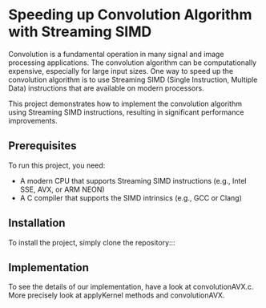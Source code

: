 # Speeding up Convolution Algorithm with Streaming SIMD

Convolution is a fundamental operation in many signal and image processing applications. The convolution algorithm can be computationally expensive, especially for large input sizes. One way to speed up the convolution algorithm is to use Streaming SIMD (Single Instruction, Multiple Data) instructions that are available on modern processors. 

This project demonstrates how to implement the convolution algorithm using Streaming SIMD instructions, resulting in significant performance improvements.

## Prerequisites

To run this project, you need:

- A modern CPU that supports Streaming SIMD instructions (e.g., Intel SSE, AVX, or ARM NEON)
- A C compiler that supports the SIMD intrinsics (e.g., GCC or Clang)

## Installation

To install the project, simply clone the repository:::

## Implementation 

To see the details of our implementation, have a look at convolutionAVX.c. More precisely look at applyKernel methods and convolutionAVX. 


